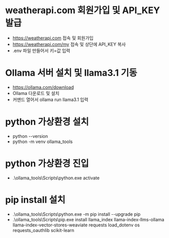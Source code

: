 # weatherapi.com 회원가입 및 API_KEY 발급
- https://weatherapi.com 접속 및 회원가입
- https://weatherapi.com/my 접속 및 상단에 API_KEY 복사
- .env 파일 만들어서 키=값 입력

# Ollama 서버 설치 및 llama3.1 기동
- https://ollama.com/download
- Ollama 다운로드 및 설치
- 커맨드 열어서 ollama run llama3.1 입력

# python 가상환경 설치
- python --version
- python -m venv ollama_tools

# python 가상환경 진입
- .\ollama_tools\Scripts\python.exe activate

# pip install 설치
- .\ollama_tools\Scripts\python.exe -m pip install --upgrade pip
- .\ollama_tools\Scripts\pip.exe install llama_index llama-index-llms-ollama llama-index-vector-stores-weaviate requests load_dotenv os requests_oauthlib scikit-learn